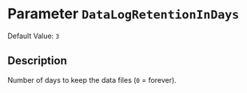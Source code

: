 # Parameter `DataLogRetentionInDays`
Default Value: `3`




## Description
Number of days to keep the data files (`0` = forever).
